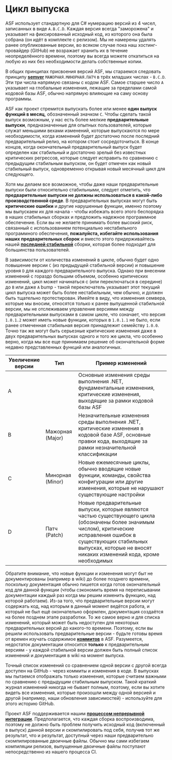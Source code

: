 # Цикл выпуска

ASF использует стандартную для C# нумерацию версий из 4 чисел, записанных в виде `A.B.C.D`. Каждая версия всегда "заморожена" и указывает на фиксированный исходный код, из которого она была собрана (он идёт в комплекте с релизом). Мы не намерены удалять ранее опубликованные версии, во всяком случае пока наш хостинг-провайдер (GitHub) не возражает хранить их в течение неопределённого времени, поэтому вы всегда можете откатиться на любую из них без необходимости делать собственные копии.

В общих принципах присвоения версий ASF, мы стараемся следовать принципу **[semver](https://semver.org/lang/ru/)** `МАЖОРНАЯ.МИНОРНАЯ.ПАТЧ` в трёх младших числах - `B.C.D`. Эти три числа напрямую связаны с кодом ASF. Самое старшее число `A` указывает на глобальные изменения, лежащие за пределами самой кодовой базы ASF, обычно напрямую влияющие на саму основу программы.

ASF как проект стремится выпускать более или менее **один выпуск функций в месяц**, обозначенный значком `C`. Чтобы сделать такой выпуск возможным, у нас есть более мелкие **предварительные выпуски**, предназначенные для опытных пользователей, которые служат меньшими вехами изменений, которые выпускаются по мере необходимости, когда изменений будет достаточно после последний предварительный релиз, на котором стоит сосредоточиться. В конце концов, когда окончательный предварительный выпуск будет определен как стабильный и достаточно зрелый без известных критических регрессов, которые следует исправить по сравнению с предыдущим стабильным выпуском, он будет отмечен как новый стабильный выпуск, одновременно открывая новый месячный цикл для следующего.

Хотя мы делаем все возможное, чтобы даже наши предварительные выпуски были относительно стабильными, следует отметить, что **предварительные выпуски не должны использоваться в какой-либо производственной среде**. В предварительных выпусках могут быть **критические ошибки** и другие нарушенные функции, именно поэтому мы выпускаем их для начала - чтобы избежать всего этого беспорядка в наших стабильных сборках и предложить надежное программное обеспечение. Если вы не желаете принимать более высокий риск, связанный с использованием потенциально нестабильного программного обеспечения, **пожалуйста, избегайте использования наших предварительных сборок** и вместо этого придерживайтесь нашей **[последней стабильной](https://github.com/JustArchiNET/ArchiSteamFarm/releases/latest)** сборки, которая более подходит для большинства пользователей.

В зависимости от количества изменений в цикле, обычно будет одно повышение версии `C` (из предыдущей стабильной версии) и повышение уровня `D` для каждого предварительного выпуска. Однако при внесении изменений с гораздо большим объемом, особенно критических изменений, цикл может начинаться с (или переключаться в середине) до `B` или даже `A` bump - такой переключатель указывает этот текущий цикл выпуска может быть более нестабильным, чем обычно, и должен быть тщательно протестирован. Имейте в виду, что изменения семвера, которые мы вносим, относятся только к ранее выпущенной стабильной версии, мы не отслеживаем управление версиями между предварительными выпусками в самом цикле, что означает, что версия `1.0.1.2` может иметь новые функции, которых в `1.0.1.1` не было, если ранее отмеченная стабильная версия принадлежит семейству `1.0.0`. Точно так же могут быть серьезные критические изменения даже в двух предварительных выпусках одного и того же цикла, что особенно верно, когда мы все еще принимаем решение об окончательной форме недавно представленных функций или аналогичных.

| Увеличение версии | Тип              | Пример изменений                                                                                                                                                                                                                              |
| ----------------- | ---------------- | --------------------------------------------------------------------------------------------------------------------------------------------------------------------------------------------------------------------------------------------- |
| A                 |                  | Основные изменения среды выполнения .NET, фундаментальные изменения, критические изменения, выходящие за рамки кодовой базы ASF                                                                                                               |
| B                 | Мажорная (Major) | Незначительные изменения среды выполнения .NET, критические изменения в кодовой базе ASF, основные правки кода, выходящие за рамки незначительной классификации                                                                               |
| C                 | Минорная (Minor) | Новые ежемесячные циклы, обычно вводящие новые функции, команды, свойства конфигурации или другие изменения, которые не нарушают существующие настройки                                                                                       |
| D                 | Патч (Patch)     | Новые предварительные выпуски, которые являются частью существующего цикла (обозначены более значимым числом), критические исправления ошибок в существующих стабильных выпусках, которые не вносят никаких изменений кода, кроме необходимых |

Обратите внимание, что новые функции и изменения могут быт не документированы (например в wiki) до более позднего времени, поскольку документация обычно пишется когда готов окончательный код для данной функции (чтобы сэкономить время на переписывании документации каждый раз когда мы решим изменить функцию, над которой работаем). Из-за того, что предварительные версии могут содержать код, над которым в данный момент ведётся работа, и который не был ещё окончательно оформлен, документация создаётся на более позднем этапе разработки. То же самое верно и для списка изменений, который может быть недоступен для некоторых предварительных версий до какого-то времени. Поэтому, если вы решили использовать предварительные версии - будьте готовы время от времен изучать содержимое **[коммитов](https://github.com/JustArchiNET/ArchiSteamFarm/commits/main)** в ASF. Разумеется, недостаток документации относится **только** к предварительным версиям - у каждой стабильной версии должен быть полный список изменений и документация в wiki на момент выпуска.

Точный список изменений со сравнением одной версии с другой всегда доступен на GitHub - через коммиты и изменения в коде. В выпусках мы пытаемся отображать только изменения, которые считаем важными по сравнению с предыдущим стабильным выпуском. Такой краткий журнал изменений никогда не бывает полным, поэтому, если вы хотите видеть все изменения, которые произошли между одной версией и другой (например, наши обновления зависимостей) - используйте для этого историю GitHub.

Проект ASF поддерживается нашим **[процессом непрерывной интеграции](https://github.com/JustArchiNET/ArchiSteamFarm/actions)**. Предполагается, что каждая сборка воспроизводима, поэтому не должно быть проблем получить исходный код (включенный в выпуск) данной версии и скомпилировать под себя, получив тот же результат, что и результат, доступный через наши предварительно скомпилированные двоичные файлы. Обычно мы сами избегаем компиляции релизов, выпущенные двоичные файлы поступают непосредственно из нашего процесса CI.